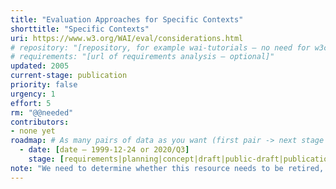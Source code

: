 ```yaml
---
title: "Evaluation Approaches for Specific Contexts"
shorttitle: "Specific Contexts"
uri: https://www.w3.org/WAI/eval/considerations.html
# repository: "[repository, for example wai-tutorials – no need for w3c/ or GitHub URL – optional]"
# requirements: "[url of requirements analysis – optional]"
updated: 2005
current-stage: publication
priority: false
urgency: 1
effort: 5
rm: "@@needed"
contributors:
- none yet
roadmap: # As many pairs of data as you want (first pair -> next stage in the tool)
  - date: [date – 1999-12-24 or 2020/Q3]
    stage: [requirements|planning|concept|draft|public-draft|publication|maintenance]
note: "We need to determine whether this resource needs to be retired, updated, rewritten or combined with other existing resources "
---
```

